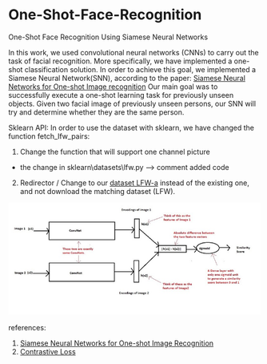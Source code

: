 # One-Shot-Face-Recognition
One-Shot Face Recognition Using Siamese Neural Networks

In this work, we used convolutional neural networks (CNNs) to carry out the task of facial recognition. 
More specifically, we have implemented a one-shot classification solution. 
In order to achieve this goal, we implemented a Siamese Neural Network(SNN), according to the paper:
[Siamese Neural Networks for One-shot Image recognition](https://www.cs.cmu.edu/~rsalakhu/papers/oneshot1.pdf)
Our main goal was to successfully execute a one-shot learning task for previously unseen objects.
Given two facial image of previously unseen persons, our SNN will try and determine whether they are the same person.

Sklearn API:
In order to use the dataset with sklearn, we have changed the function fetch_lfw_pairs: 
1.	Change the function that will support one channel picture 
  - the change in sklearn\datasets\lfw.py --> comment added code
2.	Redirector / Change to our [dataset LFW-a](http://vis-www.cs.umass.edu/lfw/index.html#views) instead of the existing one, and not download the matching dataset (LFW).

![siamese neural networks](https://github.com/morkertis/One-Shot-Face-Recognition/blob/master/figures/siamese%20neural%20networks_v2.jpg)


references:
1. [Siamese Neural Networks for One-shot Image Recognition](https://www.cs.cmu.edu/~rsalakhu/papers/oneshot1.pdf)
2. [Contrastive Loss](http://yann.lecun.com/exdb/publis/pdf/hadsell-chopra-lecun-06.pdf)
